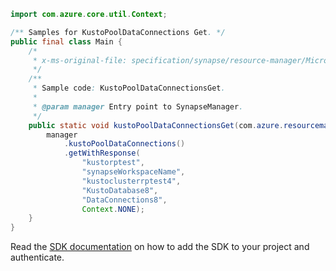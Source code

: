 ```java
import com.azure.core.util.Context;

/** Samples for KustoPoolDataConnections Get. */
public final class Main {
    /*
     * x-ms-original-file: specification/synapse/resource-manager/Microsoft.Synapse/preview/2021-06-01-preview/examples/KustoPoolDataConnectionsGet.json
     */
    /**
     * Sample code: KustoPoolDataConnectionsGet.
     *
     * @param manager Entry point to SynapseManager.
     */
    public static void kustoPoolDataConnectionsGet(com.azure.resourcemanager.synapse.SynapseManager manager) {
        manager
            .kustoPoolDataConnections()
            .getWithResponse(
                "kustorptest",
                "synapseWorkspaceName",
                "kustoclusterrptest4",
                "KustoDatabase8",
                "DataConnections8",
                Context.NONE);
    }
}
```

Read the [SDK documentation](https://github.com/Azure/azure-sdk-for-java/blob/azure-resourcemanager-synapse_1.0.0-beta.6/sdk/synapse/azure-resourcemanager-synapse/README.md) on how to add the SDK to your project and authenticate.
